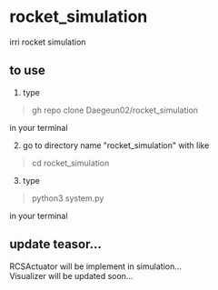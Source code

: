 # rocket_simulation
irri rocket simulation


## to use
1. type

> gh repo clone Daegeun02/rocket_simulation

in your terminal

2. go to directory name "rocket_simulation" with like

> cd rocket_simulation

3. type 

> python3 system.py

in your terminal


## update teasor...

RCSActuator will be implement in simulation...<br>
Visualizer will be updated soon...
